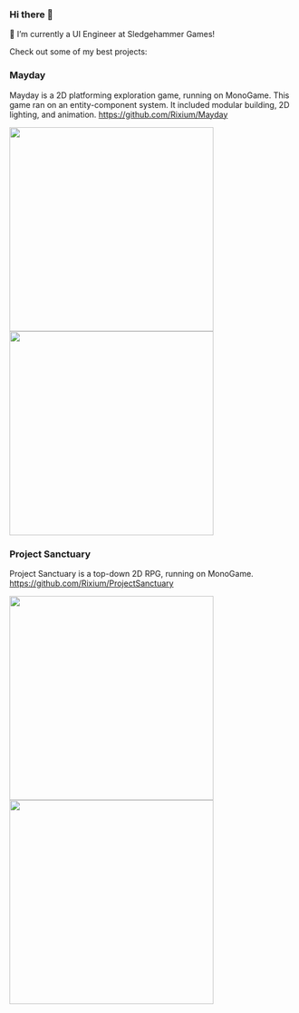 ### Hi there 👋

🔭 I’m currently a UI Engineer at Sledgehammer Games!

Check out some of my best projects:

### Mayday 
Mayday is a 2D platforming exploration game, running on MonoGame.
This game ran on an entity-component system. It included modular building, 2D lighting, and animation.
https://github.com/Rixium/Mayday

<img src="https://user-images.githubusercontent.com/3577800/110497360-46016380-80ee-11eb-900e-1873b14a6724.png" width="360">
<img src="https://user-images.githubusercontent.com/3577800/110497251-3124d000-80ee-11eb-9544-9b7e5ee6a595.png" width="360">


### Project Sanctuary 
Project Sanctuary is a top-down 2D RPG, running on MonoGame.
https://github.com/Rixium/ProjectSanctuary


<img src="https://user-images.githubusercontent.com/3577800/110497052-05094f00-80ee-11eb-8a92-a9139f28edfe.png" width="360">
<img src="https://user-images.githubusercontent.com/3577800/110497110-12263e00-80ee-11eb-9dc5-1cc36871e4b6.png" width="360">
